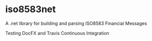 # iso8583net
A .net library for building and parsing ISO8583 Financial Messages

Testing DocFX and Travis Continuous Integration
